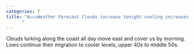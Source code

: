 ```yaml
---
categories: f
title: "AccuWeather Forecast Clouds increase tonight cooling increases tomorrow
      "
---
```

Clouds lurking along the coast all day move east and cover us by morning. Lows continue their migration to cooler levels, upper 40s to middle 50s.
      